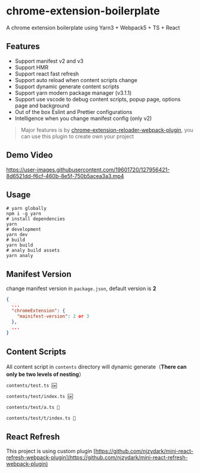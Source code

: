 # chrome-extension-boilerplate

A chrome extension boilerplate using Yarn3 + Webpack5 + TS + React

## Features

- Support manifest v2 and v3
- Support HMR
- Support react fast refresh
- Support auto reload when content scripts change
- Support dynamic generate content scripts
- Support yarn modern package manager (v3.1.1)
- Support use vscode to debug content scripts, popup page, options page and background
- Out of the box Eslint and Prettier configurations
- Intelligence when you change manifest config (only v2)

> Major features is by [chrome-extension-reloader-webpack-plugin](https://github.com/njzydark/chrome-extension-reloader-webpack-plugin), you can use this plugin to create own your project

## Demo Video

<https://user-images.githubusercontent.com/19601720/127956421-8d6521dd-f6cf-460b-8e5f-750b5acea3a3.mp4>

## Usage

```shell
# yarn globally
npm i -g yarn
# install dependencies
yarn
# development
yarn dev
# build
yarn build
# analy build assets
yarn analy
```

## Manifest Version

change manifest version in `package.json`, default version is **2**

```json
{
  ...
  "chromeExtension": {
    "mainifest-version": 2 or 3
  },
  ...
}
```

## Content Scripts

All content script in `contents` directory will dynamic generate（**There can only be two levels of nesting**）

```txt
contents/test.ts 🆗

contents/test/index.ts 🆗

contents/test/a.ts 🚫

contents/test/t/index.ts 🚫
```

## React Refresh

This project is using custom plugin [https://github.com/njzydark/mini-react-refresh-webpack-plugin](https://github.com/njzydark/mini-react-refresh-webpack-plugin)
